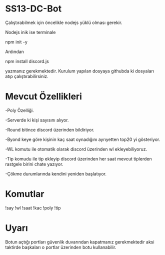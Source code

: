 # SS13-DC-Bot

Çalıştırabilmek için öncelikle nodejs yüklü olması gerekir.

Nodejs inik ise terminale

npm init -y

Ardından

npm install discord.js 

yazmanız gerekmektedir. Kurulum yapılan dosyaya githubda ki dosyaları atıp çalıştırabilirsiniz.

# Mevcut Özellikleri

-Poly Özelliği.

-Serverde ki kişi sayısını alıyor.

-Round bitince discord üzerinden bildiriyor.

-Byond keye göre kişinin kaç saat oynadığını ayrıyetten top20 yi gösteriyor.

-WL komutu ile otomatik olarak discord üzerinden wl ekleyebiliyoruz.

-Tip komudu ile tip ekleyip discord üzerinden her saat mevcut tiplerden rastgele birini chate yazıyor.

-Çökme durumlarında kendini yeniden başlatıyor.


# Komutlar
!say !wl !saat !kac !poly !tip
# Uyarı
Botun açtığı portları güvenlik duvarından kapatmanız gerekmektedir aksi taktirde başkaları o portlar üzerinden botu kullanabilir.
